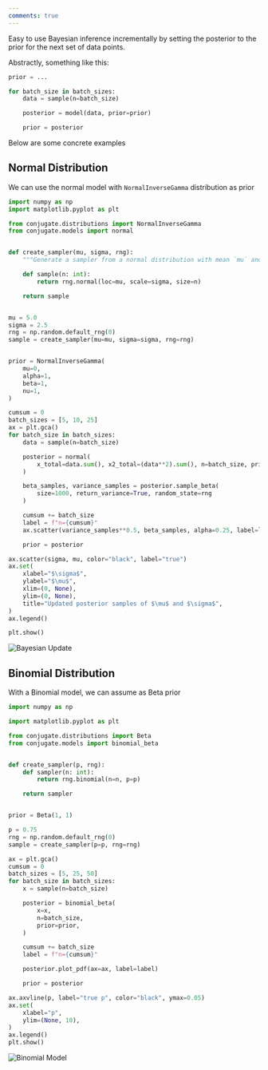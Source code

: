 ```yaml
---
comments: true
---
```


Easy to use Bayesian inference incrementally by setting the posterior to the prior for the next set of data points.

Abstractly, something like this:

```python
prior = ...

for batch_size in batch_sizes:
    data = sample(n=batch_size)

    posterior = model(data, prior=prior)

    prior = posterior
```

Below are some concrete examples

## Normal Distribution

We can use the normal model with `NormalInverseGamma` distribution as prior

```python
import numpy as np
import matplotlib.pyplot as plt

from conjugate.distributions import NormalInverseGamma
from conjugate.models import normal


def create_sampler(mu, sigma, rng):
    """Generate a sampler from a normal distribution with mean `mu` and standard deviation `sigma`."""

    def sample(n: int):
        return rng.normal(loc=mu, scale=sigma, size=n)

    return sample


mu = 5.0
sigma = 2.5
rng = np.random.default_rng(0)
sample = create_sampler(mu=mu, sigma=sigma, rng=rng)


prior = NormalInverseGamma(
    mu=0,
    alpha=1,
    beta=1,
    nu=1,
)

cumsum = 0
batch_sizes = [5, 10, 25]
ax = plt.gca()
for batch_size in batch_sizes:
    data = sample(n=batch_size)

    posterior = normal(
        x_total=data.sum(), x2_total=(data**2).sum(), n=batch_size, prior=prior
    )

    beta_samples, variance_samples = posterior.sample_beta(
        size=1000, return_variance=True, random_state=rng
    )

    cumsum += batch_size
    label = f"n={cumsum}"
    ax.scatter(variance_samples**0.5, beta_samples, alpha=0.25, label=label)

    prior = posterior

ax.scatter(sigma, mu, color="black", label="true")
ax.set(
    xlabel="$\sigma$",
    ylabel="$\mu$",
    xlim=(0, None),
    ylim=(0, None),
    title="Updated posterior samples of $\mu$ and $\sigma$",
)
ax.legend()

plt.show()
```

![Bayesian Update](../images/bayesian-update.png)

## Binomial Distribution

With a Binomial model, we can assume as Beta prior


```python
import numpy as np

import matplotlib.pyplot as plt

from conjugate.distributions import Beta
from conjugate.models import binomial_beta


def create_sampler(p, rng):
    def sampler(n: int):
        return rng.binomial(n=n, p=p)

    return sampler


prior = Beta(1, 1)

p = 0.75
rng = np.random.default_rng(0)
sample = create_sampler(p=p, rng=rng)

ax = plt.gca()
cumsum = 0
batch_sizes = [5, 25, 50]
for batch_size in batch_sizes:
    x = sample(n=batch_size)

    posterior = binomial_beta(
        x=x,
        n=batch_size,
        prior=prior,
    )

    cumsum += batch_size
    label = f"n={cumsum}"

    posterior.plot_pdf(ax=ax, label=label)

    prior = posterior

ax.axvline(p, label="true p", color="black", ymax=0.05)
ax.set(
    xlabel="p",
    ylim=(None, 10),
)
ax.legend()
plt.show()
```

![Binomial Model](../images/bayesian-update-binomial.png)
